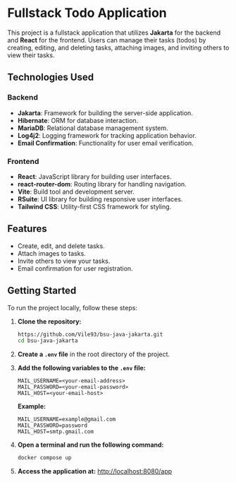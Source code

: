 # Fullstack Todo Application

This project is a fullstack application that utilizes **Jakarta** for the backend and **React** for the frontend. Users can manage their tasks (todos) by creating, editing, and deleting tasks, attaching images, and inviting others to view their tasks.

## Technologies Used

### Backend
- **Jakarta**: Framework for building the server-side application.
- **Hibernate**: ORM for database interaction.
- **MariaDB**: Relational database management system.
- **Log4j2**: Logging framework for tracking application behavior.
- **Email Confirmation**: Functionality for user email verification.

### Frontend
- **React**: JavaScript library for building user interfaces.
- **react-router-dom**: Routing library for handling navigation.
- **Vite**: Build tool and development server.
- **RSuite**: UI library for building responsive user interfaces.
- **Tailwind CSS**: Utility-first CSS framework for styling.

## Features
- Create, edit, and delete tasks.
- Attach images to tasks.
- Invite others to view your tasks.
- Email confirmation for user registration.

## Getting Started

To run the project locally, follow these steps:

1. **Clone the repository:**
   ```bash
   https://github.com/Vile93/bsu-java-jakarta.git
   cd bsu-java-jakarta
   ```
2. **Create a `.env` file** in the root directory of the project.

3. **Add the following variables to the `.env` file:**
   ```plaintext
   MAIL_USERNAME=<your-email-address>
   MAIL_PASSWORD=<your-email-password>
   MAIL_HOST=<your-email-host>
   ```
   **Example:**
   ```plaintext
   MAIL_USERNAME=example@gmail.com
   MAIL_PASSWORD=password
   MAIL_HOST=smtp.gmail.com
   ```

4. **Open a terminal and run the following command:**
   ```bash
   docker compose up
   ```

5. **Access the application at:**
   [http://localhost:8080/app](http://localhost:8080/app)
